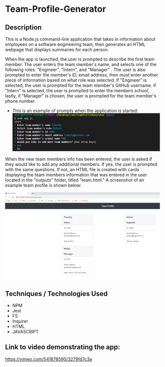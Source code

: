 # Team-Profile-Generator

## Description

This is a Node.js command-line application that takes in information about employees on a software engineering team, then generates an HTML webpage that displays summaries for each person.

When the app is launched, the user is prompted to describe the first team member. The user enters the team member's name, and selects one of the following roles: "Engineer", "Intern", and "Manager" . The user is also prompted to enter the member's ID, email address, then must enter another piece of information based on what role was selected. If "Engineer" is selected, the user is prompted for the team member's GitHub username. if "Intern" is selected, the user is prompted to enter the members school, lastly, if "Manager" is chosen, the user is prompted for the team member's phone number.

- This is an example of prompts when the application is started:
  ![Answered Questions](/images/image1.PNG "Answered Questions")

When the new team members info has been entered, the user is asked if they would like to add any additional members. If yes, the user is prompted with the same questions. If not, an HTML file is created with cards displaying the team members information that was entered in the user located in the "outputs" folder, titled "team.html." A screenshot of an example team profile is shown below:

![Team Members](/images/image2.PNG "Team Members")

## Techniques / Technologies Used

- NPM
- Jest
- FS
- Inquirer
- HTML
- JAVASCRIPT

## Link to video demonstrating the app:

https://vimeo.com/541878590/3279fd7c3a
